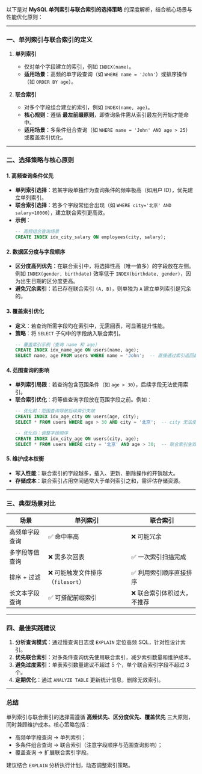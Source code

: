 以下是对 **MySQL 单列索引与联合索引的选择策略** 的深度解析，结合核心场景与性能优化原则：

---

### 一、单列索引与联合索引的定义
1. **单列索引**
    - 仅对单个字段建立的索引，例如 `INDEX(name)`。
    - **适用场景**：高频的单字段查询（如 `WHERE name = 'John'`）或排序操作（如 `ORDER BY age`）。

2. **联合索引**
    - 对多个字段组合建立的索引，例如 `INDEX(name, age)`。
    - **核心规则**：遵循 **最左前缀原则**，即查询条件需从索引最左列开始才能命中。
    - **适用场景**：多条件组合查询（如 `WHERE name = 'John' AND age > 25`）或覆盖索引优化。

---

### 二、选择策略与核心原则
#### 1. **高频查询条件优先**
- **单列索引选择**：若某字段单独作为查询条件的频率极高（如用户 ID），优先建立单列索引。
- **联合索引选择**：若多个字段常组合出现（如 `WHERE city='北京' AND salary>10000`），建立联合索引更高效。
- **示例**：
  ```sql
  -- 高频组合查询场景
  CREATE INDEX idx_city_salary ON employees(city, salary);
  ```

#### 2. **数据区分度与字段顺序**
- **区分度高列优先**：在联合索引中，将选择性高（唯一值多）的字段放在左侧。例如 `INDEX(gender, birthdate)` 效率低于 `INDEX(birthdate, gender)`，因为出生日期的区分度更高。
- **避免冗余索引**：若已存在联合索引 `(A, B)`，则单独为 `A` 建立单列索引是冗余的。

#### 3. **覆盖索引优化**
- **定义**：若查询所需字段均在索引中，无需回表，可显著提升性能。
- **策略**：将 `SELECT` 子句中的字段纳入联合索引。
  ```sql
  -- 覆盖索引示例（查询 name 和 age）
  CREATE INDEX idx_name_age ON users(name, age);
  SELECT name, age FROM users WHERE name = 'John';  -- 直接通过索引返回数据
  ```

#### 4. **范围查询的影响**
- **单列索引局限**：若查询包含范围条件（如 `age > 30`），后续字段无法使用索引。
- **联合索引优化**：将等值查询字段放在范围字段之前。例如：
  ```sql
  -- 优化前：范围查询导致后续索引失效
  CREATE INDEX idx_age_city ON users(age, city);
  SELECT * FROM users WHERE age > 30 AND city = '北京';  -- city 无法使用索引

  -- 优化后：调整字段顺序
  CREATE INDEX idx_city_age ON users(city, age);
  SELECT * FROM users WHERE city = '北京' AND age > 30;  -- 联合索引生效
  ```

#### 5. **维护成本权衡**
- **写入性能**：联合索引的字段越多，插入、更新、删除操作的开销越大。
- **存储成本**：联合索引占用空间通常大于单列索引之和，需评估存储资源。

---

### 三、典型场景对比
| **场景**                | **单列索引**                     | **联合索引**                     |
|-------------------------|----------------------------------|----------------------------------|
| 高频单字段查询          | ✅ 命中率高                      | ❌ 可能冗余                     |
| 多字段等值查询          | ❌ 需多次回表                    | ✅ 一次索引扫描完成             |
| 排序 + 过滤             | ❌ 可能触发文件排序（`filesort`）| ✅ 利用索引顺序直接排序          |
| 长文本字段查询          | ✅ 可搭配前缀索引                | ❌ 联合索引体积过大，不推荐      |

---

### 四、最佳实践建议
1. **分析查询模式**：通过慢查询日志或 `EXPLAIN` 定位高频 SQL，针对性设计索引。
2. **优先联合索引**：对多条件查询优先使用联合索引，减少索引数量和维护成本。
3. **避免过度索引**：单表索引数量建议不超过 5 个，单个联合索引字段不超过 3 个。
4. **定期优化**：通过 `ANALYZE TABLE` 更新统计信息，删除无效索引。

---

### 总结
单列索引与联合索引的选择需遵循 **高频优先、区分度优先、覆盖优先** 三大原则，同时兼顾维护成本。核心策略包括：
- 高频单字段查询 → 单列索引；
- 多条件组合查询 → 联合索引（注意字段顺序与范围查询影响）；
- 覆盖查询 → 扩展联合索引字段。

建议结合 `EXPLAIN` 分析执行计划，动态调整索引策略。